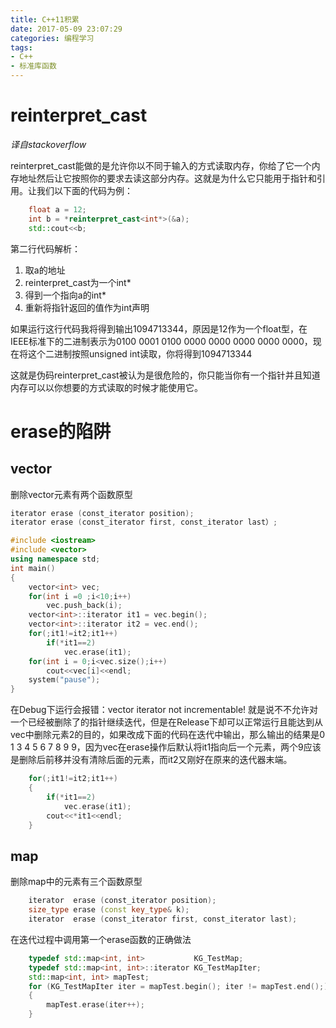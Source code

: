 ```yaml
---
title: C++11积累
date: 2017-05-09 23:07:29
categories: 编程学习
tags:
- C++
- 标准库函数
---
```


# reinterpret_cast

*译自stackoverflow*

reinterpret_cast能做的是允许你以不同于输入的方式读取内存，你给了它一个内存地址然后让它按照你的要求去读这部分内存。这就是为什么它只能用于指针和引用。让我们以下面的代码为例：
```C++
	float a = 12;
	int b = *reinterpret_cast<int*>(&a);
	std::cout<<b;
```
第二行代码解析：
1.	取a的地址
2.	reinterpret_cast为一个int*
3.	得到一个指向a的int*
4.	重新将指针返回的值作为int声明

如果运行这行代码我将得到输出1094713344，原因是12作为一个float型，在IEEE标准下的二进制表示为0100 0001 0100 0000 0000 0000 0000 0000，现在将这个二进制按照unsigned int读取，你将得到1094713344

这就是伪码reinterpret_cast被认为是很危险的，你只能当你有一个指针并且知道内存可以以你想要的方式读取的时候才能使用它。 

# erase的陷阱

## vector


删除vector元素有两个函数原型
```C++
iterator erase (const_iterator position);
iterator erase (const_iterator first, const_iterator last）;
```

```C++
#include <iostream>
#include <vector>
using namespace std;
int main()
{
	vector<int> vec;
	for(int i =0 ;i<10;i++)
		vec.push_back(i);
	vector<int>::iterator it1 = vec.begin();
	vector<int>::iterator it2 = vec.end();
	for(;it1!=it2;it1++)
		if(*it1==2)
			vec.erase(it1);
	for(int i = 0;i<vec.size();i++)
		cout<<vec[i]<<endl;
	system("pause");
}
```

在Debug下运行会报错：vector iterator not incrementable! 就是说不不允许对一个已经被删除了的指针继续迭代，但是在Release下却可以正常运行且能达到从vec中删除元素2的目的，如果改成下面的代码在迭代中输出，那么输出的结果是0 1 3 4 5 6 7 8 9 9，因为vec在erase操作后默认将it1指向后一个元素，两个9应该是删除后前移并没有清除后面的元素，而it2又刚好在原来的迭代器末端。

```C++
	for(;it1!=it2;it1++)
	{
		if(*it1==2)
			vec.erase(it1);
		cout<<*it1<<endl;	
	}
```

## map

删除map中的元素有三个函数原型

```C++
	iterator  erase (const_iterator position);
	size_type erase (const key_type& k);
	iterator  erase (const_iterator first, const_iterator last);
```

在迭代过程中调用第一个erase函数的正确做法

```C++
	typedef std::map<int, int>           KG_TestMap;
	typedef std::map<int, int>::iterator KG_TestMapIter;
	std::map<int, int> mapTest;
	for (KG_TestMapIter iter = mapTest.begin(); iter != mapTest.end();)
	{
    	mapTest.erase(iter++);
	}
```